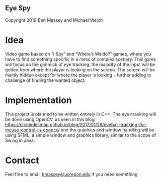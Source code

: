 ## Eye Spy

Copyright 2019 Ben Massey and Michael Welch

# Idea
Video game based on “I Spy” and “Where’s Waldo?” games, where you have to find something specific in a mess of complex scenery. This game will focus on the gimmick of eye tracking: the majority of the input will be gotten from where the player is looking on the screen. The screen will be mainly hidden except for where the player is looking - further adding to challenge of finding the wanted object.

# Implementation
This project is planned to be written entirely in C++. The eye-tracking will be done using OpenCV, as seen in this blog: https://picoledelimao.github.io/blog/2017/01/28/eyeball-tracking-for-mouse-control-in-opencv/ and the graphics and window handling will be using SFML, a simple window and graphics library, similar to the scope of Swing in Java.

# Contact
Feel free to email bmassey@uoregon.edu if you need something